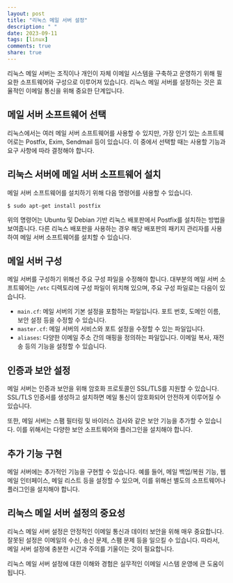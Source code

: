 ```yaml
---
layout: post
title: "리눅스 메일 서버 설정"
description: " "
date: 2023-09-11
tags: [linux]
comments: true
share: true
---
```


리눅스 메일 서버는 조직이나 개인이 자체 이메일 시스템을 구축하고 운영하기 위해 필요한 소프트웨어와 구성으로 이루어져 있습니다. 리눅스 메일 서버를 설정하는 것은 효율적인 이메일 통신을 위해 중요한 단계입니다.

## 메일 서버 소프트웨어 선택

리눅스에서는 여러 메일 서버 소프트웨어를 사용할 수 있지만, 가장 인기 있는 소프트웨어로는 Postfix, Exim, Sendmail 등이 있습니다. 이 중에서 선택할 때는 사용할 기능과 요구 사항에 따라 결정해야 합니다.

## 리눅스 서버에 메일 서버 소프트웨어 설치

메일 서버 소프트웨어를 설치하기 위해 다음 명령어를 사용할 수 있습니다.

```
$ sudo apt-get install postfix
```

위의 명령어는 Ubuntu 및 Debian 기반 리눅스 배포판에서 Postfix를 설치하는 방법을 보여줍니다. 다른 리눅스 배포판을 사용하는 경우 해당 배포판의 패키지 관리자를 사용하여 메일 서버 소프트웨어를 설치할 수 있습니다.

## 메일 서버 구성

메일 서버를 구성하기 위해선 주요 구성 파일을 수정해야 합니다. 대부분의 메일 서버 소프트웨어는 `/etc` 디렉토리에 구성 파일이 위치해 있으며, 주요 구성 파일로는 다음이 있습니다.

- `main.cf`: 메일 서버의 기본 설정을 포함하는 파일입니다. 포트 번호, 도메인 이름, 보안 설정 등을 수정할 수 있습니다.
- `master.cf`: 메일 서버의 서비스와 포트 설정을 수정할 수 있는 파일입니다.
- `aliases`: 다양한 이메일 주소 간의 매핑을 정의하는 파일입니다. 이메일 복사, 재전송 등의 기능을 설정할 수 있습니다.

## 인증과 보안 설정

메일 서버는 인증과 보안을 위해 암호화 프로토콜인 SSL/TLS를 지원할 수 있습니다. SSL/TLS 인증서를 생성하고 설치하면 메일 통신이 암호화되어 안전하게 이루어질 수 있습니다.

또한, 메일 서버는 스팸 필터링 및 바이러스 검사와 같은 보안 기능을 추가할 수 있습니다. 이를 위해서는 다양한 보안 소프트웨어와 플러그인을 설치해야 합니다.

## 추가 기능 구현

메일 서버에는 추가적인 기능을 구현할 수 있습니다. 예를 들어, 메일 백업/복원 기능, 웹메일 인터페이스, 메일 리스트 등을 설정할 수 있으며, 이를 위해선 별도의 소프트웨어나 플러그인을 설치해야 합니다.

## 리눅스 메일 서버 설정의 중요성

리눅스 메일 서버 설정은 안정적인 이메일 통신과 데이터 보안을 위해 매우 중요합니다. 잘못된 설정은 이메일의 수신, 송신 문제, 스팸 문제 등을 일으킬 수 있습니다. 따라서, 메일 서버 설정에 충분한 시간과 주의를 기울이는 것이 필요합니다.

리눅스 메일 서버 설정에 대한 이해와 경험은 실무적인 이메일 시스템 운영에 큰 도움이 됩니다.